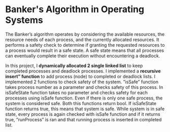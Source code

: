 # Banker's Algorithm in Operating Systems

The Banker’s algorithm operates by considering the available resources, the resource needs of each process, and the currently allocated resources. It performs a safety check to determine if granting the requested resources to a process would result in a safe state. A safe state means that all processes can eventually complete their execution without encountering a deadlock. 

In this project, I **dynamically allocated 2 single linked list** to keep completed processes and deadlock processes. I implemented a **recursive  insert” function** to add process (node) to completed or deadlock lists. I implemented 2 functions to check safety of the system. ”isSafe” function takes process number as a parameter and checks safety of this process. In isSafeState function takes no parameter and checks safety for each processes using isSafe function. Even if there is only one safe process, the system is considered safe. Both this functions return bool. If isSafeState function returns true, this means that system is safe. While system is in safe state, every process is again checked with isSafe function and if it returns true, ”runProcess” is ran and that running process is inserted in completed list.
